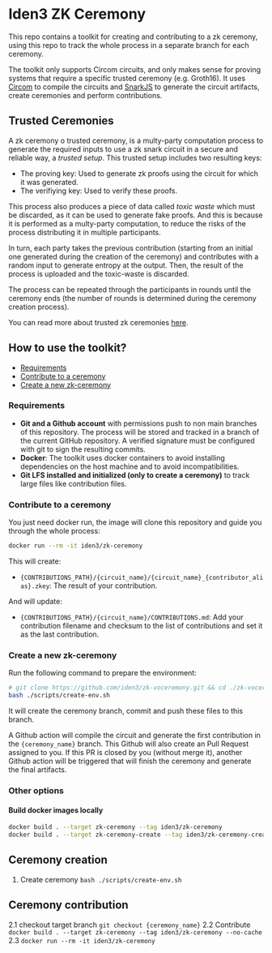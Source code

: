 # Iden3 ZK Ceremony

This repo contains a toolkit for creating and contributing to a zk ceremony, using this repo to track the whole process in a separate branch for each ceremony.

The toolkit only supports Circom circuits, and only makes sense for proving systems that require a specific trusted ceremony (e.g. Groth16). It uses [Circom](https://docs.circom.io/) to compile the circuits and [SnarkJS](https://github.com/iden3/snarkjs) to generate the circuit artifacts, create ceremonies and perform contributions.

## Trusted Ceremonies

A zk ceremony o trusted ceremony, is a multy-party computation process to generate the required inputs to use a zk snark circuit in a secure and reliable way, a *trusted setup*. This trusted setup includes two resulting keys:

* The proving key: Used to generate zk proofs using the circuit for which it was generated.
* The verifiying key: Used to verify these proofs.

This process also produces a piece of data called *toxic waste* which must be discarded, as it can be used to generate fake proofs. And this is because it is performed as a multy-party computation, to reduce the risks of the process distributing it in multiple participants.

In turn, each party takes the previous contribution (starting from an initial one generated during the creation of the ceremony) and contributes with a random input to generate entropy at the output. Then, the result of the process is uploaded and the toxic-waste is discarded.

The process can be repeated through the participants in rounds until the ceremony ends (the number of rounds is determined during the ceremony creation process).

You can read more about trusted zk ceremonies [here](https://zkproof.org/2021/06/30/setup-ceremonies/).

## How to use the toolkit?

* [Requirements](#requirements)
* [Contribute to a ceremony](#contribute-to-a-ceremony)
* [Create a new zk-ceremony](#create-a-new-zk-ceremony)

### Requirements

* **Git and a Github account** with permissions push to non main branches of this repository. The process will be stored and tracked in a branch of the current GitHub repository. A verified signature must be configured with git to sign the resulting commits.
* **Docker**: The toolkit uses docker containers to avoid installing dependencies on the host machine and to avoid incompatibilities.
* **Git LFS installed and initialized (only to create a ceremony)** to track large files like contribution files.

### Contribute to a ceremony

You just need docker run, the image will clone this repository and guide you through the whole process:

```sh
docker run --rm -it iden3/zk-ceremony
```

This will create:

* `{CONTRIBUTIONS_PATH}/{circuit_name}/{circuit_name}_{contributor_alias}.zkey`: The result of your contribution.

And will update:

* `{CONTRIBUTIONS_PATH}/{circuit_name}/CONTRIBUTIONS.md`: Add your contribution filename and checksum to the list of contributions and set it as the last contribution.

### Create a new zk-ceremony

Run the following command to prepare the environment:

```sh
# git clone https://github.com/iden3/zk-voceremony.git && cd ./zk-voceremony
bash ./scripts/create-env.sh
```

It  will create the ceremony branch, commit and push these files to this branch.

A Github action will compile the circuit and generate the first contribution in the `{ceremony_name}` branch. This Github will also create an Pull Request assigned to you. If this PR is closed by you (without merge it), another Github action will be triggered that will finish the ceremony and generate the final artifacts.

### Other options

#### Build docker images locally

```bash
docker build . --target zk-ceremony --tag iden3/zk-ceremony
docker build . --target zk-ceremony-create --tag iden3/zk-ceremony-create
```
## Ceremony creation
1. Create ceremony `bash ./scripts/create-env.sh`
## Ceremony contribution
2.1 checkout target branch `git checkout {ceremony_name}`
2.2 Contribute `docker build . --target zk-ceremony --tag iden3/zk-ceremony --no-cache`
2.3 `docker run --rm -it iden3/zk-ceremony`
